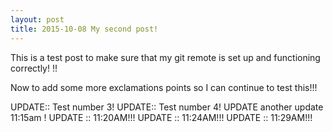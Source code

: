 ```yaml
---
layout: post
title: 2015-10-08 My second post!
---
```


This is a test post to make sure that my git remote is set up and functioning correctly! !!

Now to add some more exclamations points so I can continue to test this!!! 

UPDATE:: Test number 3! 
UPDATE:: Test number 4!
UPDATE another update 11:15am !
UPDATE :: 11:20AM!!!
UPDATE :: 11:24AM!!!
UPDATE :: 11:29AM!!!